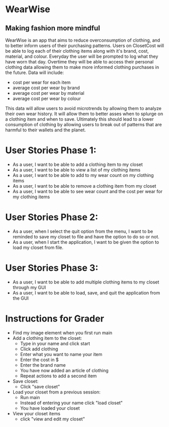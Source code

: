 # WearWise

## Making fashion more mindful

WearWise is an app that aims to reduce overconsumption of clothing, and to better inform users of their purchasing 
patterns. Users on ClosetCost will be able to log each of their clothing items along with it's brand, cost, 
material, and colour. Everyday the user will be prompted to log what they have worn that day. Overtime they will be
able to access their personal clothing data allowing them to make more informed clothing purchases in the future.
Data will include:
- cost per wear for each item
- average cost per wear by brand
- average cost per wear by material
- average cost per wear by colour

This data will allow users to avoid microtrends by allowing them to analyze their own wear history. It will allow 
them to better asses when to splurge on a clothing item and when to save. Ultimately this should lead to a lower 
consumption of clothing by allowing users to break out of patterns that are harmful to their wallets and the planet.

# User Stories Phase 1:
- As a user, I want to be able to add a clothing item to my closet
- As a user, I want to be able to view a list of my clothing items
- As a user, I want to be able to add to my wear count on my clothing items
- As a user, I want to be able to remove a clothing item from my closet
- As a user, I want to be able to see wear count and the cost per wear for my clothing items

# User Stories Phase 2:
- As a user, when I select the quit option from the menu, I want to be reminded to save my closet to file and have the option to do so or not.
- As a user, when I start the application, I want to be given the option to load my closet from file.

# User Stories Phase 3:
- As a user, I want to be able to add multiple clothing items to my closet through my GUI
- As a user, I want to be able to load, save, and quit the application from the GUI

# Instructions for Grader
- Find my image element when you first run main
- Add a clothing item to the closet:
  - Type in your name and click start
  - Click add clothing
  - Enter what you want to name your item
  - Enter the cost in $
  - Enter the brand name
  - You have now added an article of clothing
  - Repeat actions to add a second item
- Save closet:
  - Click "save closet"
- Load your closet from a previous session:
  - Run main
  - Instead of entering your name click "load closet"
  - You have loaded your closet
- View your closet items
  - click "view and edit my closet"